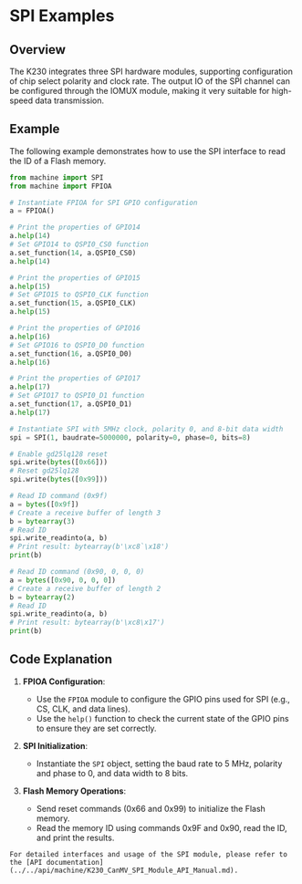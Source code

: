 # SPI Examples

## Overview

The K230 integrates three SPI hardware modules, supporting configuration of chip select polarity and clock rate. The output IO of the SPI channel can be configured through the IOMUX module, making it very suitable for high-speed data transmission.

## Example

The following example demonstrates how to use the SPI interface to read the ID of a Flash memory.

```python
from machine import SPI
from machine import FPIOA

# Instantiate FPIOA for SPI GPIO configuration
a = FPIOA()

# Print the properties of GPIO14
a.help(14)
# Set GPIO14 to QSPI0_CS0 function
a.set_function(14, a.QSPI0_CS0)
a.help(14)

# Print the properties of GPIO15
a.help(15)
# Set GPIO15 to QSPI0_CLK function
a.set_function(15, a.QSPI0_CLK)
a.help(15)

# Print the properties of GPIO16
a.help(16)
# Set GPIO16 to QSPI0_D0 function
a.set_function(16, a.QSPI0_D0)
a.help(16)

# Print the properties of GPIO17
a.help(17)
# Set GPIO17 to QSPI0_D1 function
a.set_function(17, a.QSPI0_D1)
a.help(17)

# Instantiate SPI with 5MHz clock, polarity 0, and 8-bit data width
spi = SPI(1, baudrate=5000000, polarity=0, phase=0, bits=8)

# Enable gd25lq128 reset
spi.write(bytes([0x66]))
# Reset gd25lq128
spi.write(bytes([0x99]))

# Read ID command (0x9f)
a = bytes([0x9f])
# Create a receive buffer of length 3
b = bytearray(3)
# Read ID
spi.write_readinto(a, b)
# Print result: bytearray(b'\xc8`\x18')
print(b)

# Read ID command (0x90, 0, 0, 0)
a = bytes([0x90, 0, 0, 0])
# Create a receive buffer of length 2
b = bytearray(2)
# Read ID
spi.write_readinto(a, b)
# Print result: bytearray(b'\xc8\x17')
print(b)
```

## Code Explanation

1. **FPIOA Configuration**:
   - Use the `FPIOA` module to configure the GPIO pins used for SPI (e.g., CS, CLK, and data lines).
   - Use the `help()` function to check the current state of the GPIO pins to ensure they are set correctly.

1. **SPI Initialization**:
   - Instantiate the `SPI` object, setting the baud rate to 5 MHz, polarity and phase to 0, and data width to 8 bits.

1. **Flash Memory Operations**:
   - Send reset commands (0x66 and 0x99) to initialize the Flash memory.
   - Read the memory ID using commands 0x9F and 0x90, read the ID, and print the results.

```{admonition} Tip
For detailed interfaces and usage of the SPI module, please refer to the [API documentation](../../api/machine/K230_CanMV_SPI_Module_API_Manual.md).
```
